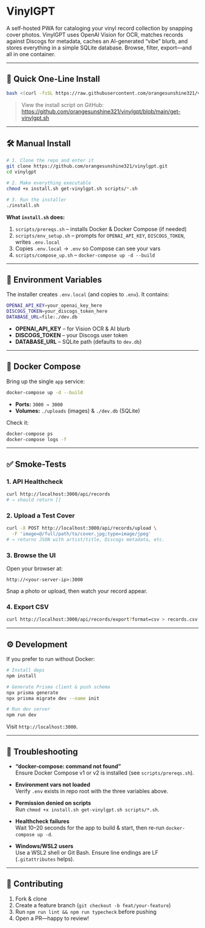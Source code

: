 # VinylGPT

A self-hosted PWA for cataloging your vinyl record collection by snapping cover photos. VinylGPT uses OpenAI Vision for OCR, matches records against Discogs for metadata, caches an AI-generated “vibe” blurb, and stores everything in a simple SQLite database. Browse, filter, export—and all in one container.

---

## 🚀 Quick One-Line Install

```bash
bash <(curl -fsSL https://raw.githubusercontent.com/orangesunshine321/vinylgpt/main/get-vinylgpt.sh)
```

> View the install script on GitHub:  
> https://github.com/orangesunshine321/vinylgpt/blob/main/get-vinylgpt.sh

---

## 🛠 Manual Install

```bash
# 1. Clone the repo and enter it
git clone https://github.com/orangesunshine321/vinylgpt.git
cd vinylgpt

# 2. Make everything executable
chmod +x install.sh get-vinylgpt.sh scripts/*.sh

# 3. Run the installer
./install.sh
```

**What `install.sh` does:**  
1. `scripts/prereqs.sh` – installs Docker & Docker Compose (if needed)  
2. `scripts/env_setup.sh` – prompts for `OPENAI_API_KEY`, `DISCOGS_TOKEN`, writes `.env.local`  
3. Copies `.env.local` → `.env` so Compose can see your vars  
4. `scripts/compose_up.sh` – `docker-compose up -d --build`

---

## 📄 Environment Variables

The installer creates `.env.local` (and copies to `.env`). It contains:

```bash
OPENAI_API_KEY=your_openai_key_here
DISCOGS_TOKEN=your_discogs_token_here
DATABASE_URL=file:./dev.db
```

- **OPENAI_API_KEY** – for Vision OCR & AI blurb  
- **DISCOGS_TOKEN** – your Discogs user token  
- **DATABASE_URL** – SQLite path (defaults to `dev.db`)

---

## 🐳 Docker Compose

Bring up the single `app` service:

```bash
docker-compose up -d --build
```

- **Ports:** `3000 → 3000`  
- **Volumes:** `./uploads` (images) & `./dev.db` (SQLite)  

Check it:

```bash
docker-compose ps
docker-compose logs -f
```

---

## ✅ Smoke-Tests

### 1. API Healthcheck

```bash
curl http://localhost:3000/api/records
# → should return []
```

### 2. Upload a Test Cover

```bash
curl -X POST http://localhost:3000/api/records/upload \
  -F 'image=@/full/path/to/cover.jpg;type=image/jpeg'
# → returns JSON with artist/title, Discogs metadata, etc.
```

### 3. Browse the UI

Open your browser at:

```
http://<your-server-ip>:3000
```

Snap a photo or upload, then watch your record appear.

### 4. Export CSV

```bash
curl http://localhost:3000/api/records/export?format=csv > records.csv
```

---

## ⚙️ Development

If you prefer to run without Docker:

```bash
# Install deps
npm install

# Generate Prisma client & push schema
npx prisma generate
npx prisma migrate dev --name init

# Run dev server
npm run dev
```

Visit `http://localhost:3000`.

---

## 🔧 Troubleshooting

- **“docker-compose: command not found”**  
  Ensure Docker Compose v1 or v2 is installed (see `scripts/prereqs.sh`).

- **Environment vars not loaded**  
  Verify `.env` exists in repo root with the three variables above.

- **Permission denied on scripts**  
  Run `chmod +x install.sh get-vinylgpt.sh scripts/*.sh`.

- **Healthcheck failures**  
  Wait 10–20 seconds for the app to build & start, then re-run `docker-compose up -d`.

- **Windows/WSL2 users**  
  Use a WSL2 shell or Git Bash. Ensure line endings are LF (`.gitattributes` helps).

---

## 🤝 Contributing

1. Fork & clone  
2. Create a feature branch (`git checkout -b feat/your-feature`)  
3. Run `npm run lint && npm run typecheck` before pushing  
4. Open a PR—happy to review!
